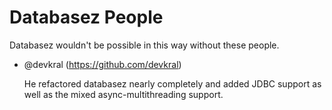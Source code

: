 # Databasez People

Databasez wouldn't be possible in this way without these people.

- @devkral (https://github.com/devkral)

  He refactored databasez nearly completely and added JDBC support as well as the mixed async-multithreading support.
